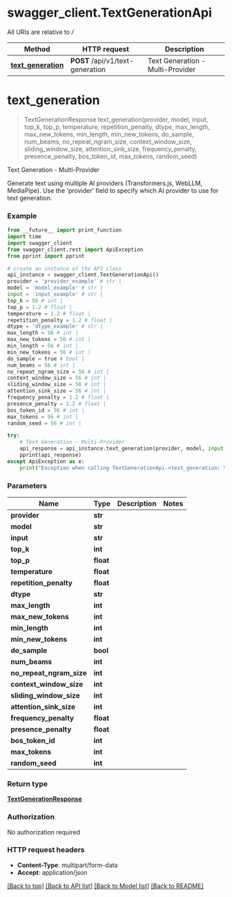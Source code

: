 # swagger_client.TextGenerationApi

All URIs are relative to */*

Method | HTTP request | Description
------------- | ------------- | -------------
[**text_generation**](TextGenerationApi.md#text_generation) | **POST** /api/v1/text-generation | Text Generation - Multi-Provider

# **text_generation**
> TextGenerationResponse text_generation(provider, model, input, top_k, top_p, temperature, repetition_penalty, dtype, max_length, max_new_tokens, min_length, min_new_tokens, do_sample, num_beams, no_repeat_ngram_size, context_window_size, sliding_window_size, attention_sink_size, frequency_penalty, presence_penalty, bos_token_id, max_tokens, random_seed)

Text Generation - Multi-Provider

Generate text using multiple AI providers (Transformers.js, WebLLM, MediaPipe). Use the 'provider' field to specify which AI provider to use for text generation.

### Example
```python
from __future__ import print_function
import time
import swagger_client
from swagger_client.rest import ApiException
from pprint import pprint

# create an instance of the API class
api_instance = swagger_client.TextGenerationApi()
provider = 'provider_example' # str | 
model = 'model_example' # str | 
input = 'input_example' # str | 
top_k = 56 # int | 
top_p = 1.2 # float | 
temperature = 1.2 # float | 
repetition_penalty = 1.2 # float | 
dtype = 'dtype_example' # str | 
max_length = 56 # int | 
max_new_tokens = 56 # int | 
min_length = 56 # int | 
min_new_tokens = 56 # int | 
do_sample = true # bool | 
num_beams = 56 # int | 
no_repeat_ngram_size = 56 # int | 
context_window_size = 56 # int | 
sliding_window_size = 56 # int | 
attention_sink_size = 56 # int | 
frequency_penalty = 1.2 # float | 
presence_penalty = 1.2 # float | 
bos_token_id = 56 # int | 
max_tokens = 56 # int | 
random_seed = 56 # int | 

try:
    # Text Generation - Multi-Provider
    api_response = api_instance.text_generation(provider, model, input, top_k, top_p, temperature, repetition_penalty, dtype, max_length, max_new_tokens, min_length, min_new_tokens, do_sample, num_beams, no_repeat_ngram_size, context_window_size, sliding_window_size, attention_sink_size, frequency_penalty, presence_penalty, bos_token_id, max_tokens, random_seed)
    pprint(api_response)
except ApiException as e:
    print("Exception when calling TextGenerationApi->text_generation: %s\n" % e)
```

### Parameters

Name | Type | Description  | Notes
------------- | ------------- | ------------- | -------------
 **provider** | **str**|  | 
 **model** | **str**|  | 
 **input** | **str**|  | 
 **top_k** | **int**|  | 
 **top_p** | **float**|  | 
 **temperature** | **float**|  | 
 **repetition_penalty** | **float**|  | 
 **dtype** | **str**|  | 
 **max_length** | **int**|  | 
 **max_new_tokens** | **int**|  | 
 **min_length** | **int**|  | 
 **min_new_tokens** | **int**|  | 
 **do_sample** | **bool**|  | 
 **num_beams** | **int**|  | 
 **no_repeat_ngram_size** | **int**|  | 
 **context_window_size** | **int**|  | 
 **sliding_window_size** | **int**|  | 
 **attention_sink_size** | **int**|  | 
 **frequency_penalty** | **float**|  | 
 **presence_penalty** | **float**|  | 
 **bos_token_id** | **int**|  | 
 **max_tokens** | **int**|  | 
 **random_seed** | **int**|  | 

### Return type

[**TextGenerationResponse**](TextGenerationResponse.md)

### Authorization

No authorization required

### HTTP request headers

 - **Content-Type**: multipart/form-data
 - **Accept**: application/json

[[Back to top]](#) [[Back to API list]](../README.md#documentation-for-api-endpoints) [[Back to Model list]](../README.md#documentation-for-models) [[Back to README]](../README.md)

